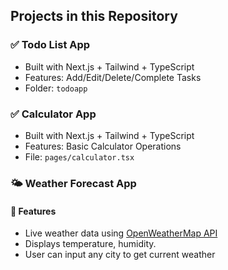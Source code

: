 ## Projects in this Repository

### ✅ Todo List App
- Built with Next.js + Tailwind + TypeScript
- Features: Add/Edit/Delete/Complete Tasks
- Folder: `todoapp`

### ✅ Calculator App
- Built with Next.js + Tailwind + TypeScript
- Features: Basic Calculator Operations
- File: `pages/calculator.tsx`
### 🌤️ Weather Forecast App

#### 🚀 Features
- Live weather data using [OpenWeatherMap API](https://openweathermap.org)
- Displays temperature, humidity.
- User can input any city to get current weather
